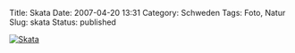 Title: Skata
Date: 2007-04-20 13:31
Category: Schweden
Tags: Foto, Natur
Slug: skata
Status: published

[![Skata](/pic/skata_s.jpg "Skata")](/pic/skata_l.jpg)

